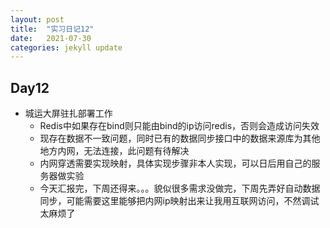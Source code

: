 ```yaml
---
layout: post
title:  "实习日记12"
date:   2021-07-30
categories: jekyll update
---
```


## Day12

- 城运大屏驻扎部署工作
   - Redis中如果存在bind则只能由bind的ip访问redis，否则会造成访问失效
   - 现存在数据不一致问题，同时已有的数据同步接口中的数据来源库为其他地方内网，无法连接，此问题有待解决
   - 内网穿透需要实现映射，具体实现步骤非本人实现，可以日后用自己的服务器做实验
   - 今天汇报完，下周还得来。。。貌似很多需求没做完，下周先弄好自动数据同步，可能需要这里能够把内网ip映射出来让我用互联网访问，不然调试太麻烦了